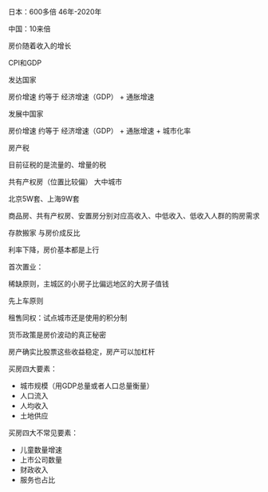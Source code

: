 日本：600多倍  46年-2020年

中国：10来倍    



房价随着收入的增长

CPI和GDP

发达国家

房价增速 约等于 经济增速（GDP） + 通胀增速



发展中国家

房价增速 约等于 经济增速（GDP） + 通胀增速 + 城市化率



房产税



目前征税的是流量的、增量的税



共有产权房（位置比较偏） 大中城市

北京5W套、上海9W套



商品房、共有产权房、安置房分别对应高收入、中低收入、低收入人群的购房需求



存款搬家 与房价成反比

利率下降，房价基本都是上行



首次置业：

稀缺原则，主城区的小房子比偏远地区的大房子值钱

先上车原则



租售同权：试点城市还是使用的积分制



货币政策是房价波动的真正秘密

房产确实比股票这些收益稳定，房产可以加杠杆



买房四大要素：

* 城市规模（用GDP总量或者人口总量衡量）
* 人口流入
* 人均收入
* 土地供应

买房四大不常见要素：

* 儿童数量增速
* 上市公司数量
* 财政收入
* 服务也占比

